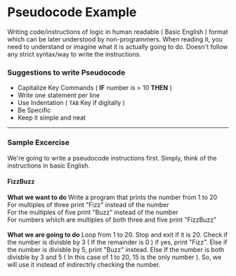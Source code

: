 # Pseudocode Example
Writing code/instructions of logic in human readable ( Basic English ) format which can be later understood by non-programmers. When reading it, you need to understand or imagine what it is actually going to do. Doesn't follow any strict syntax/way to write the instructions. 

### Suggestions to write Pseudocode

* Capitalize Key Commands ( **IF** number is > 10 **THEN** )
* Write one statement per line
* Use Indentation ( `TAB` Key if digitally )
* Be Specific
* Keep it simple and neat

<hr>

### Sample Excercise
We're going to write a pseudocode instructions first. Simply, think of the instructions in basic English.

#### FizzBuzz
**What we want to do**
Write a program that prints the number from 1 to 20<br>
For multiples of three print "Fizz" instead of the number<br>
For the multiples of five print "Buzz" instead of the number<br>
For numbers whiich are multiples of both three and five print "FizzBuzz"<br><br>
**What we are going to do**
Loop from 1 to 20. Stop and exit if it is 20. Check if the number is divisble by 3 ( If the remainder is 0 ) if yes, print "Fizz". Else if the number is divisble by 5, print "Buzz" instead. Else If the number is both divisble by 3 and 5 ( In this case of 1 to 20, 15 is the only number ). So, we will use it instead of indirectrly checking the number.
